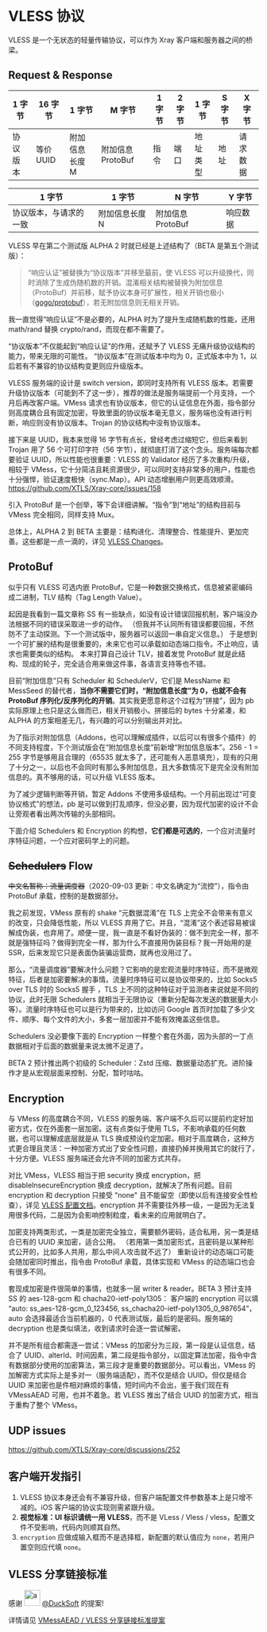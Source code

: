 # VLESS 协议

VLESS 是一个无状态的轻量传输协议，可以作为 Xray 客户端和服务器之间的桥梁。

## Request & Response

| 1 字节   | 16 字节   | 1 字节         | M 字节            | 1 字节 | 2 字节 | 1 字节   | S 字节 | X 字节   |
| -------- | --------- | -------------- | ----------------- | ------ | ------ | -------- | ------ | -------- |
| 协议版本 | 等价 UUID | 附加信息长度 M | 附加信息 ProtoBuf | 指令   | 端口   | 地址类型 | 地址   | 请求数据 |

| 1 字节                 | 1 字节         | N 字节            | Y 字节   |
| ---------------------- | -------------- | ----------------- | -------- |
| 协议版本，与请求的一致 | 附加信息长度 N | 附加信息 ProtoBuf | 响应数据 |

VLESS 早在第二个测试版 ALPHA 2 时就已经是上述结构了（BETA 是第五个测试版）：

> “响应认证”被替换为“协议版本”并移至最前，使 VLESS 可以升级换代，同时消除了生成伪随机数的开销。混淆相关结构被替换为附加信息（ProtoBuf）并前移，赋予协议本身可扩展性，相关开销也极小（[gogo/protobuf](https://github.com/gogo/protobuf)），若无附加信息则无相关开销。

我一直觉得“响应认证”不是必要的，ALPHA 时为了提升生成随机数的性能，还用 math/rand 替换 crypto/rand，而现在都不需要了。

“协议版本”不仅能起到“响应认证”的作用，还赋予了 VLESS 无痛升级协议结构的能力，带来无限的可能性。
“协议版本”在测试版本中均为 0，正式版本中为 1，以后若有不兼容的协议结构变更则应升级版本。

VLESS 服务端的设计是 switch version，即同时支持所有 VLESS 版本。若需要升级协议版本（可能到不了这一步），推荐的做法是服务端提前一个月支持，一个月后再改客户端。VMess 请求也有协议版本，但它的认证信息在外面，指令部分则高度耦合且有固定加密，导致里面的协议版本毫无意义，服务端也没有进行判断，响应则没有协议版本。Trojan 的协议结构中没有协议版本。

接下来是 UUID，我本来觉得 16 字节有点长，曾经考虑过缩短它，但后来看到 Trojan 用了 56 个可打印字符（56 字节），就彻底打消了这个念头。服务端每次都要验证 UUID，所以性能也很重要：VLESS 的 Validator 经历了多次重构/升级，相较于 VMess，它十分简洁且耗资源很少，可以同时支持非常多的用户，性能也十分强悍，验证速度极快（sync.Map）。API 动态增删用户则更高效顺滑。
https://github.com/XTLS/Xray-core/issues/158

引入 ProtoBuf 是一个创举，等下会详细讲解。“指令”到“地址”的结构目前与 VMess 完全相同，同样支持 Mux。

总体上，ALPHA 2 到 BETA 主要是：结构进化、清理整合、性能提升、更加完善。这些都是一点一滴的，详见 [VLESS Changes](https://github.com/rprx/v2ray-vless/releases)。

## ProtoBuf

似乎只有 VLESS 可选内嵌 ProtoBuf，它是一种数据交换格式，信息被紧密编码成二进制，TLV 结构（Tag Length Value）。

起因是我看到一篇文章称 SS 有一些缺点，如没有设计错误回报机制，客户端没办法根据不同的错误采取进一步的动作。
（但我并不认同所有错误都要回报，不然防不了主动探测。下一个测试版中，服务器可以返回一串自定义信息。）
于是想到一个可扩展的结构是很重要的，未来它也可以承载如动态端口指令。不止响应，请求也需要类似的结构。
本来打算自己设计 TLV，接着发觉 ProtoBuf 就是此结构、现成的轮子，完全适合用来做这件事，各语言支持等也不错。

目前“附加信息”只有 Scheduler 和 SchedulerV，它们是 MessName 和 MessSeed 的替代者，**当你不需要它们时，“附加信息长度”为 0，也就不会有 ProtoBuf 序列化/反序列化的开销**。其实我更愿意称这个过程为“拼接”，因为 pb 实际原理上也只是这么做而已，相关开销极小。拼接后的 bytes 十分紧凑，和 ALPHA 的方案相差无几，有兴趣的可以分别输出并对比。

为了指示对附加信息（Addons，也可以理解成插件，以后可以有很多个插件）的不同支持程度，下个测试版会在“附加信息长度”前新增“附加信息版本”。256 - 1 = 255 字节是够用且合理的（65535 就太多了，还可能有人恶意填充），现有的只用了十分之一，以后也不会同时有那么多附加信息，且大多数情况下是完全没有附加信息的。真不够用的话，可以升级 VLESS 版本。

为了减少逻辑判断等开销，暂定 Addons 不使用多级结构。一个月前出现过“可变协议格式”的想法，pb 是可以做到打乱顺序，但没必要，因为现代加密的设计不会让旁观者看出两次传输的头部相同。

下面介绍 Schedulers 和 Encryption 的构想，**它们都是可选的**，一个应对流量时序特征问题，一个应对密码学上的问题。

## ~~Schedulers~~ Flow

~~中文名暂称：流量调度器~~（2020-09-03 更新：中文名确定为“流控”），指令由 ProtoBuf 承载，控制的是数据部分。

我之前发现，VMess 原有的 shake “元数据混淆”在 TLS 上完全不会带来有意义的改变，只会降低性能，所以 VLESS 弃用了它。并且，“混淆”这个表述容易被误解成伪装，也弃用了。顺便一提，我一直是不看好伪装的：做不到完全一样，那不就是强特征吗？做得到完全一样，那为什么不直接用伪装目标？我一开始用的是 SSR，后来发现它只是表面伪装骗运营商，就再也没用过了。

那么，“流量调度器”要解决什么问题？它影响的是宏观流量时序特征，而不是微观特征，后者是加密要解决的事情。流量时序特征可以是协议带来的，比如 Socks5 over TLS 时的 Socks5 握手 ，TLS 上不同的这种特征对于监测者来说就是不同的协议，此时无限 Schedulers 就相当于无限协议（重新分配每次发送的数据量大小等）。流量时序特征也可以是行为带来的，比如访问 Google 首页时加载了多少文件、顺序、每个文件的大小，多套一层加密并不能有效掩盖这些信息。

Schedulers 没必要像下面的 Encryption 一样整个套在外面，因为头部的一丁点数据相对于后面的数据量来说太微不足道了。

BETA 2 预计推出两个初级的 Scheduler：Zstd 压缩、数据量动态扩充。进阶操作才是从宏观层面来控制、分配，暂时咕咕。

## Encryption

与 VMess 的高度耦合不同，VLESS 的服务端、客户端不久后可以提前约定好加密方式，仅在外面套一层加密。这有点类似于使用 TLS，不影响承载的任何数据，也可以理解成底层就是从 TLS 换成预设约定加密。相对于高度耦合，这种方式更合理且灵活：一种加密方式出了安全性问题，直接扔掉并换用其它的就行了，十分方便。VLESS 服务端还会允许不同的加密方式共存。

对比 VMess，VLESS 相当于把 security 换成 encryption，把 disableInsecureEncryption 换成 decryption，就解决了所有问题。目前 encryption 和 decryption 只接受 \"none\" 且不能留空（即使以后有连接安全性检查），详见 [VLESS 配置文档](https://github.com/rprx/v2fly-github-io/blob/master/docs/config/protocols/vless.md)。encryption 并不需要往外移一级，一是因为无法复用很多代码，二是因为会影响控制粒度，看未来的应用就明白了。

加密支持两类形式，一类是加密完全独立，需要额外密码，适合私用，另一类是结合已有的 UUID 来加密，适合公用。
（若用第一类加密形式，且密码是以某种形式公开的，比如多人共用，那么中间人攻击就不远了）
重新设计的动态端口可能会随加密同时推出，指令由 ProtoBuf 承载，具体实现和 VMess 的动态端口也会有很多不同。

套现成加密是件很简单的事情，也就多一层 writer & reader。BETA 3 预计支持 SS 的 aes-128-gcm 和 chacha20-ietf-poly1305：
客户端的 encryption 可以填 “auto: ss_aes-128-gcm_0_123456, ss_chacha20-ietf-poly1305_0_987654”，auto 会选择最适合当前机器的，0 代表测试版，最后的是密码。服务端的 decryption 也是类似填法，收到请求时会逐一尝试解密。

并不是所有组合都需逐一尝试：VMess 的加密分为三段，第一段是认证信息，结合了 UUID、alterId、时间因素，第二段是指令部分，以固定算法加密，指令中含有数据部分使用的加密算法，第三段才是重要的数据部分。可以看出，VMess 的加解密方式实际上是多对一（服务端适配），而不仅是结合 UUID。但仅是结合 UUID 来加密也是件相对麻烦的事情，短时间内不会出，鉴于我们现在有 VMessAEAD 可用，也并不着急。若 VLESS 推出了结合 UUID 的加密方式，相当于重构了整个 VMess。

## UDP issues

https://github.com/XTLS/Xray-core/discussions/252

## 客户端开发指引

1. VLESS 协议本身还会有不兼容升级，但客户端配置文件参数基本上是只增不减的。iOS 客户端的协议实现则需紧跟升级。
2. **视觉标准：UI 标识请统一用 VLESS**，而不是 VLess / Vless / vless，配置文件不受影响，代码内则顺其自然。
3. `encryption` 应做成输入框而不是选择框，新配置的默认值应为 `none`，若用户置空则应代填 `none`。

## VLESS 分享链接标准

感谢 <img src="https://avatars2.githubusercontent.com/u/7822648?s=32" width="32px" height="32px" alt="a"/> [@DuckSoft](https://github.com/DuckSoft) 的提案!

详情请见 [VMessAEAD / VLESS 分享链接标准提案](https://github.com/XTLS/Xray-core/issues/91)
